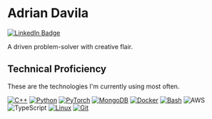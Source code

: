 # Adrian Davila

[![LinkedIn Badge](https://img.shields.io/badge/-LinkedIn-blue?style=flat&logo=Linkedin&logoColor=white&link=https://www.linkedin.com/in/adriandavila1/)](https://www.linkedin.com/in/adriandavila1/)

A driven problem-solver with creative flair.

## Technical Proficiency

These are the technologies I'm currently using most often.

[![C++](https://img.shields.io/badge/-C++-grey?style=flat&logo=cplusplus&logoColor=blue)]()
[![Python](https://img.shields.io/badge/-Python-grey?style=flat&logo=python&logoColor=yellow)]()
[![PyTorch](https://img.shields.io/badge/-PyTorch-gray?style=flat&logo=pytorch)]()
[![MongoDB](https://img.shields.io/badge/-MongoDB-gray?style=flat&logo=mongodb)]()
[![Docker](https://img.shields.io/badge/-Docker-gray?style=flat&logo=docker)]()
[![Bash](https://img.shields.io/badge/-Bash-gray?style=flat&logo=gnubash)]()
![AWS](https://img.shields.io/badge/-AWS-gray?style=flat&logo=amazonaws&logoColor=ff9900)
![TypeScript](https://img.shields.io/badge/-TypeScript-gray?style=flat&logo=typescript)
[![Linux](https://img.shields.io/badge/-Linux-gray?style=flat&logo=linux)]()
[![Git](https://img.shields.io/badge/-Git-gray?style=flat&logo=git)]()

